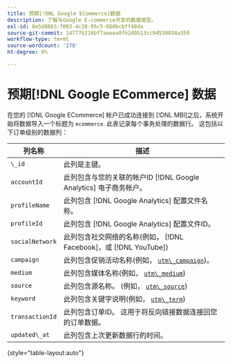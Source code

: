 ```yaml
---
title: 预期[!DNL Google ECommerce]数据
description: 了解与Google E-commerce共享的数据类型。
exl-id: 8e5d8863-f003-4c38-95c5-660bcbff48da
source-git-commit: 14777b216bf7aaeea0fb2d0513cc94539034a359
workflow-type: tm+mt
source-wordcount: '178'
ht-degree: 0%

---
```


# 预期[!DNL Google ECommerce] 数据

在您的 [!DNL Google ECommerce] 帐户已成功连接到 [!DNL MBI]之后，系统开始将数据导入一个标题为 `ecommerce`. 此表记录每个事务处理的数据行。 这包括以下订单级别的数据列：

| 列名称 | 描述 |
|-----|-----|
| `\_id` | 此列是主键。 |
| `accountId` | 此列包含与您的关联的帐户ID [!DNL Google Analytics] 电子商务帐户。 |
| `profileName` | 此列包含 [!DNL Google Analytics] 配置文件名称。 |
| `profileId` | 此列包含 [!DNL Google Analytics] 配置文件ID。 |
| `socialNetwork` | 此列包含社交网络的名称(例如， [!DNL Facebook]，或 [!DNL YouTube]) |
| `campaign` | 此列包含促销活动名称(例如， [`utm\_campaign`](https://support.google.com/analytics/answer/1033867?hl=en))。 |
| `medium` | 此列包含媒体名称(例如， [`utm\_medium`](https://support.google.com/analytics/answer/1033867?hl=en)) |
| `source` | 此列包含源名称。 (例如， [`utm\_source`](https://support.google.com/analytics/answer/1033867?hl=en)) |
| `keyword` | 此列包含关键字说明(例如， [`utm\_term`](https://support.google.com/analytics/answer/1033867?hl=en)) |
| `transactionId` | 此列包含订单ID。 这用于将反向链接数据连接回您的订单数据。 |
| `updated\_at` | 此列包含上次更新数据行的时间。 |

{style="table-layout:auto"}
